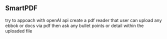 ## SmartPDF
try to appoach with openAI api create a pdf reader that user can upload any ebbok or docs via pdf then ask any bullet points or detail within the uploaded file